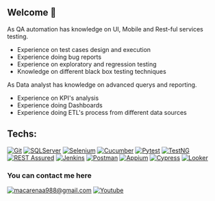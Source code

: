 ## Welcome 👋

As QA automation has knowledge on UI, Mobile and Rest-ful services testing.
- Experience on test cases design and execution
- Experience doing bug reports
- Experience on exploratory and regression testing
- Knowledge on different black box testing techniques

As Data analyst has knowledge on advanced querys and reporting.
- Experience on KPI's analysis
- Experience doing Dashboards
- Experience doing ETL's process from different data sources

<h2>Techs:</h2>
<!--
<a href="">![Python](https://img.shields.io/badge/Code-Python-informational?style=flat&logo=Python&logoColor=white&color=1a8cff)</a>
<a href="">![Java](https://img.shields.io/badge/Code-Java-informational?style=flat&logo=Java&logoColor=white&color=1a8cff)</a>
-->

<a href="">![Git](https://img.shields.io/badge/Git-informational?style=flat&logo=Git&logoColor=white&color=e63419)</a> 
<a href="">![SQLServer](https://img.shields.io/badge/SQLServer-informational?style=flat&logo=microsoft-sql-server&logoColor=white&color=ace3df)</a>
<a href="">![Selenium](https://img.shields.io/badge/Selenium-informational?style=flat&logo=Selenium&logoColor=white&color=32a852)</a>
<a href="">![Cucumber](https://img.shields.io/badge/Cucumber-informational?style=flat&logo=Cucumber&logoColor=white&color=32a852)</a>
<a href="">![Pytest](https://img.shields.io/badge/Pytest-informational?style=flat&logo=pytest&logoColor=white&color=070a0a)</a>
<a href="">![TestNG](https://img.shields.io/badge/TestNG-informational?style=flat&logo=TestNG&logoColor=white&color=1a8cff)</a>
<a href="">![REST Assured](https://img.shields.io/badge/RESTassured-informational?style=flat&logo=REST-Assured&logoColor=white&color=1a8cff)</a>
<a href="">![Jenkins](https://img.shields.io/badge/Jenkins-informational?style=flat&logo=Jenkins&logoColor=white&color=e63419)</a>
<a href="">![Postman](https://img.shields.io/badge/Postman-informational?style=flat&logo=Postman&logoColor=white&color=f2a035)</a>
<a href="">![Appium](https://img.shields.io/badge/Appium-informational?style=flat&logo=Appium&logoColor=white&color=1a8cff)</a>
<a href="">![Cypress](https://img.shields.io/badge/Cypress-informational?style=flat&logo=cypress&logoColor=white&color=32a852)</a>
<a href="">![Looker](https://img.shields.io/badge/Looker-informational?style=flat&logo=looker&logoColor=white&color=1a8cff)</a>
<!--<a href="">![Docker](https://img.shields.io/badge/Tool-Docker-informational?style=flat&logo=Docker&logoColor=white&color=1a8cff)</a>

<!--
## Github stats
<a href="">
  <img align="center" src="https://github-readme-stats.vercel.app/api/top-langs/?username=indianazaraza&hide=jupyter%20notebook,html,dockerfile&layout=compact&custom_title=Lenguajes%20más%20usados&langs_count=4&theme=slateorange" alt="Lenguajes más usados"/>
</a>
<a href="">
  <img align="center" src="https://github-readme-stats.vercel.app/api?username=indianazaraza&show_icons=true&hide=prs,contribs,issues&line_height=27&theme=radical" alt="Macarena Acosta's GitHub Stats" />
</a>

## Repos
[![bot_telegram](https://github-readme-stats.vercel.app/api/pin/?username=indianazaraza&repo=bot_telegram&theme=prussian)](https://github.com/indianazaraza/bot_telegram)
[![suite_test](https://github-readme-stats.vercel.app/api/pin/?username=indianazaraza&repo=suite_test&theme=prussian)](https://github.com/indianazaraza/suite_test)
-->

### You can contact me here

<!--<a href="https://www.linkedin.com/in/macarenaacosta/">![LinkedIn](https://img.shields.io/badge/LinkedIn-0077B5?style=for-the-badge&logo=linkedin&logoColor=white)</a>-->  
<a href="mailto:macarenaa988@gmail.com">![macarenaa988@gmail.com](https://img.shields.io/badge/Gmail-D14836?style=for-the-badge&logo=gmail&logoColor=white)</a> <a href="https://www.youtube.com/@indianazaraza">![Youtube](https://img.shields.io/badge/Youtube-D14836?style=for-the-badge&logo=youtube&logoColor=white)</a>
 
